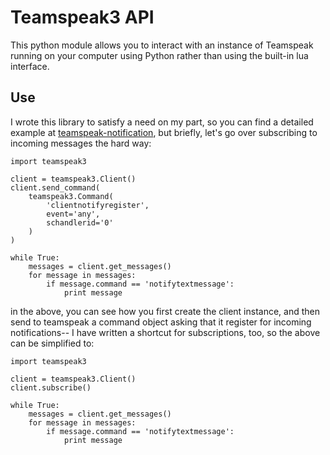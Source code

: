 # Teamspeak3 API

This python module allows you to interact with an instance of Teamspeak running
on your computer using Python rather than using the built-in lua interface.

## Use

I wrote this library to satisfy a need on my part, so you can find a detailed
example at [teamspeak-notification](https://bitbucket.org/coddingtonbear/teamspeak-notification), but
briefly, let's go over subscribing to incoming messages the hard way:

    import teamspeak3

    client = teamspeak3.Client()
    client.send_command(
        teamspeak3.Command(
            'clientnotifyregister',
            event='any',
            schandlerid='0'
        )
    )

    while True:
        messages = client.get_messages()
        for message in messages:
            if message.command == 'notifytextmessage':
                print message

in the above, you can see how you first create the client instance, and then
send to teamspeak a command object asking that it register for incoming
notifications-- I have written a shortcut for subscriptions, too, so the above
can be simplified to:

    import teamspeak3

    client = teamspeak3.Client()
    client.subscribe()

    while True:
        messages = client.get_messages()
        for message in messages:
            if message.command == 'notifytextmessage':
                print message
